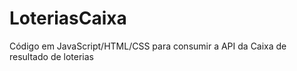 # LoteriasCaixa
Código em JavaScript/HTML/CSS para consumir a API da Caixa de resultado de loterias
